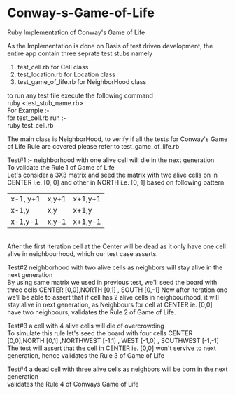 # Conway-s-Game-of-Life
Ruby Implementation of Conway's Game of Life <br>

As the Implementation is done on Basis of test driven development, the entire app contain three seprate test stubs namely <br>
1. test_cell.rb for Cell class <br>
2. test_location.rb for Location class <br>
3. test_game_of_life.rb for NeighborHood class <br>

to run any test file execute the following command <br>
ruby <test_stub_name.rb> <br>
For Example :- <br>
  for test_cell.rb run :- <br>
    ruby test_cell.rb <br>
    
The main class is NeighborHood, to verify if all the tests for Conway's Game of Life Rule are covered please refer to test_game_of_life.rb <br>

Test#1 :- neighborhood with one alive cell will die in the next generation <br>
To validate the Rule 1 of Game of Life <br>
Let's consider a 3X3 matrix and seed the matrix with two alive cells on in CENTER i.e. [0, 0] and other in NORTH i.e. [0, 1] based on following pattern <br>
<table>
<tr>
<td>
x-1, y+1
</td>
<td>
x,y+1
</td>
<td>
x+1,y+1
</td>
</tr>
<tr>
<td>
x-1,y
</td>
<td>
x,y
</td>
<td>
x+1,y
</td>
</tr>

<tr>
<td>
x-1,y-1
</td>
<td>
x,y-1
</td>
<td>
x+1,y-1
</td>
</tr>
</table>
<br>
After the first Iteration cell at the Center will be dead as it only have one cell alive in neighbourhood, which our test case asserts.

Test#2 neighborhood with two alive cells as neighbors will stay alive in the next generation <br>
By using same matrix we used in previous test, we'll seed the board with three cells CENTER [0,0],NORTH [0,1] , SOUTH [0,-1]
Now after iteration one we'll be able to assert that if cell has 2 alive cells in neighbourhood, it will stay alive in next generation, as Neighbours for cell at CENTER ie. [0,0] have two neighbours, validates the Rule 2 of Game of Life.

Test#3 a cell with 4 alive cells will die of overcrowding <br>
To simulate this rule let's seed the board with four cells CENTER [0,0],NORTH [0,1] ,NORTHWEST [-1,1] ,  WEST [-1,0] , SOUTHWEST [-1,-1] <br>
The test will assert that the cell in CENTER ie. [0,0] won't servive to next generation, hence validates the Rule 3 of Game of Life

Test#4 a dead cell with three alive cells as neighbors will be born in the next generation <br>
validates the Rule 4 of Conways Game of Life
